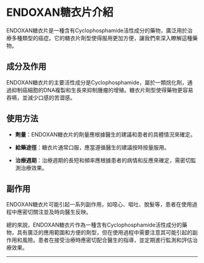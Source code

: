 # ENDOXAN糖衣片介紹
ENDOXAN糖衣片是一種含有Cyclophosphamide活性成分的藥物，廣泛用於治療多種類型的癌症。它的糖衣片劑型使得服用更加方便，讓我們來深入瞭解這種藥物。
## 成分及作用
ENDOXAN糖衣片的主要活性成分是Cyclophosphamide，屬於一類烷化劑，通過抑制癌細胞的DNA複製和生長來抑制腫瘤的增殖。糖衣片劑型使得藥物更容易吞嚥，並減少口感的苦澀感。
## 使用方法
- **劑量**：ENDOXAN糖衣片的劑量應根據醫生的建議和患者的具體情況來確定。
  
- **給藥途徑**：糖衣片通常口服，應當遵循醫生的建議按時按量服用。
- **治療週期**：治療週期的長短和頻率應根據患者的病情和反應來確定，需密切監測治療效果。
## 副作用
ENDOXAN糖衣片可能引起一系列副作用，如噁心、嘔吐、脫髮等，患者在使用過程中應密切關注並及時向醫生反映。
總的來說，ENDOXAN糖衣片作為一種含有Cyclophosphamide活性成分的藥物，具有廣泛的應用範圍和方便的劑型，但在使用過程中需要注意其可能引起的副作用和風險。患者在接受治療時應密切配合醫生的指導，並定期進行監測和評估治療效果。
---